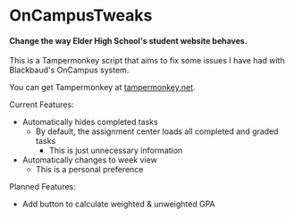 # OnCampusTweaks
#### Change the way Elder High School's student website behaves.

This is a Tampermonkey script that aims to fix some issues I have had with Blackbaud's OnCampus system.

You can get Tampermonkey at [tampermonkey.net](https://www.tampermonkey.net/).

Current Features:   
-  Automatically hides completed tasks
    - By default, the assignment center loads all completed and graded tasks
        - This is just unnecessary information
- Automatically changes to week view
    - This is a personal preference
    
Planned Features:
- Add button to calculate weighted & unweighted GPA
